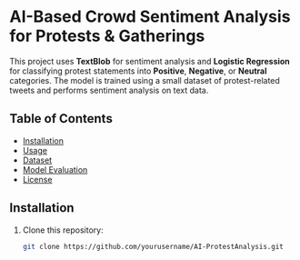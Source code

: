 # AI-Based Crowd Sentiment Analysis for Protests & Gatherings

This project uses **TextBlob** for sentiment analysis and **Logistic Regression** for classifying protest statements into **Positive**, **Negative**, or **Neutral** categories. The model is trained using a small dataset of protest-related tweets and performs sentiment analysis on text data.

## Table of Contents
- [Installation](#installation)
- [Usage](#usage)
- [Dataset](#dataset)
- [Model Evaluation](#model-evaluation)
- [License](#license)

## Installation

1. Clone this repository:
   ```bash
   git clone https://github.com/yourusername/AI-ProtestAnalysis.git
